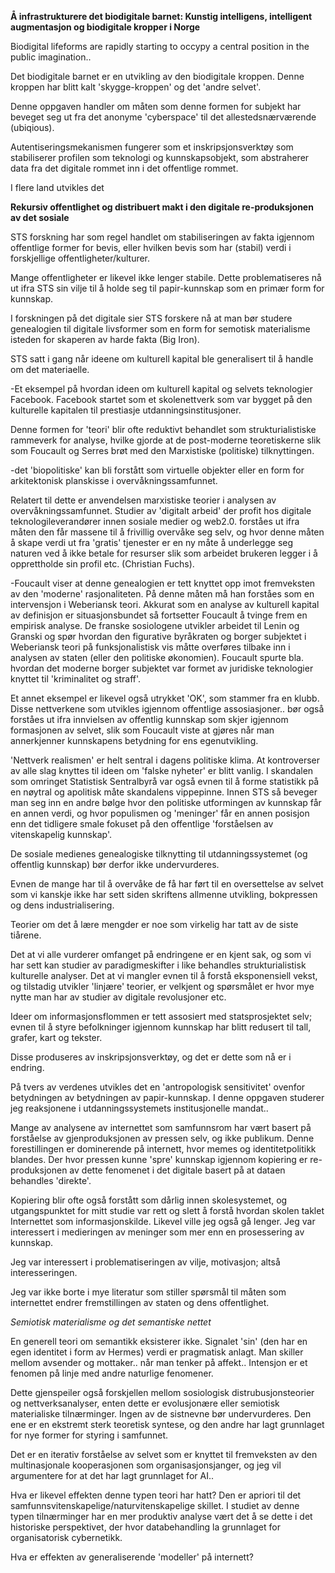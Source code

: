 
**Å infrastrukturere det biodigitale barnet: Kunstig intelligens, intelligent augmentasjon og biodigitale kropper i Norge**

Biodigital lifeforms are rapidly starting to occypy a central position in the public imagination..

Det biodigitale barnet er en utvikling av den biodigitale kroppen. Denne kroppen har blitt kalt 'skygge-kroppen' og det 'andre selvet'. 

Denne oppgaven handler om måten som denne formen for subjekt har beveget seg ut fra det anonyme 'cyberspace' til det allestedsnærværende (ubiqious). 


Autentiseringsmekanismen fungerer som et inskripsjonsverktøy som stabiliserer profilen som teknologi og kunnskapsobjekt, som abstraherer data fra det digitale rommet inn i det offentlige rommet. 

I flere land utvikles det






**Rekursiv offentlighet og distribuert makt i den digitale re-produksjonen av det sosiale**

STS forskning har som regel handlet om stabiliseringen av fakta igjennom offentlige former for bevis, eller hvilken bevis som har (stabil) verdi i forskjellige offentligheter/kulturer. 

Mange offentligheter er likevel ikke lenger stabile. Dette problematiseres nå ut ifra STS sin vilje til å holde seg til papir-kunnskap som en primær form for kunnskap.

I forskningen på det digitale sier STS forskere nå at man bør studere genealogien til digitale livsformer som en form for semotisk materialisme isteden for skaperen av harde fakta (Big Iron). 

STS satt i gang når ideene om kulturell kapital ble generalisert til å handle om det materiaelle.

-Et eksempel på hvordan ideen om kulturell kapital og selvets teknologier Facebook. Facebook startet som et skolenettverk som var bygget på den kulturelle kapitalen til prestiasje utdanningsinstitusjoner. 

Denne formen for 'teori'  blir ofte reduktivt behandlet som strukturialistiske rammeverk for analyse, hvilke gjorde at de post-moderne teoretiskerne slik som Foucault og Serres brøt med den Marxistiske (politiske) tilknyttingen. 


-det 'biopolitiske' kan bli forstått som virtuelle objekter eller en form for arkitektonisk planskisse i overvåkningssamfunnet.

Relatert til dette er anvendelsen marxistiske teorier i analysen av overvåkningssamfunnet. Studier av 'digitalt arbeid' der profit hos digitale teknologileverandører innen sosiale medier og web2.0. forståes ut ifra måten den får massene til å frivillig overvåke seg selv, og hvor denne måten å skape verdi ut fra 'gratis' tjenester er en ny måte å underlegge seg naturen ved å ikke betale for resurser slik som arbeidet brukeren legger i å opprettholde sin profil etc. (Christian Fuchs).

-Foucault viser at denne genealogien er tett knyttet opp imot fremveksten av den 'moderne' rasjonaliteten. På denne måten må han forståes som en intervensjon i Weberiansk teori. Akkurat som en analyse av kulturell kapital av definisjon er situasjonsbundet så fortsetter Foucault å tvinge frem en empirisk analyse. De franske sosiologene utvikler arbeidet til Lenin og Granski og spør hvordan den figurative byråkraten og borger subjektet i Weberiansk teori på funksjonalistisk vis måtte overføres tilbake inn i analysen av staten (eller den politiske økonomien). Foucault spurte bla. hvordan det moderne borger subjektet var formet av juridiske teknologier knyttet til 'kriminalitet og straff'.

Et annet eksempel er likevel også utrykket 'OK', som stammer fra en klubb. Disse nettverkene som utvikles igjennom offentlige assosiasjoner.. bør også forståes ut ifra innvielsen av offentlig kunnskap som skjer igjennom formasjonen av selvet, slik som Foucault viste at gjøres når man annerkjenner kunnskapens betydning for ens egenutvikling. 

'Nettverk realismen' er helt sentral i dagens politiske klima. At kontroverser av alle slag knyttes til ideen om 'falske nyheter' er blitt vanlig. I skandalen som omringet Statistisk Sentralbyrå var også evnen til å forme statistikk på en nøytral og apolitisk måte skandalens vippepinne. Innen STS så beveger man seg inn en andre bølge hvor den politiske utformingen av kunnskap får en annen verdi, og hvor populismen og 'meninger' får en annen posisjon enn det tidligere smale fokuset på den offentlige 'forståelsen av vitenskapelig kunnskap'. 

De sosiale medienes genealogiske tilknytting til utdanningssystemet (og offentlig kunnskap) bør derfor ikke undervurderes. 

Evnen de mange har til å overvåke de få har ført til en oversettelse av selvet som vi kanskje ikke har sett siden skriftens allmenne utvikling, bokpressen og dens industrialisering. 

Teorier om det å lære mengder er noe som virkelig har tatt av de siste tiårene. 

Det at vi alle vurderer omfanget på endringene er en kjent sak, og som vi har sett kan studier av paradigmeskifter i like behandles strukturialistisk kulturelle analyser. Det at vi mangler evnen til å forstå eksponensiell vekst, og tilstadig utvikler 'linjære' teorier, er velkjent og spørsmålet er hvor mye nytte man har av studier av digitale revolusjoner etc.

Ideer om informasjonsflommen er tett assosiert med statsprosjektet selv; evnen til å styre befolkninger igjennom kunnskap har blitt redusert til tall, grafer, kart og tekster. 

Disse produseres av inskripsjonsverktøy, og det er dette som nå er i endring. 

På tvers av verdenes utvikles det en 'antropologisk sensitivitet' ovenfor betydningen av betydningen av papir-kunnskap. I denne oppgaven studerer jeg reaksjonene i utdanningssystemets institusjonelle mandat..

Mange av analysene av internettet som samfunnsrom har vært basert på forståelse av gjenproduksjonen av pressen selv, og ikke publikum. Denne forestillingen er dominerende på internett, hvor memes og identitetpolitikk blandes. Der hvor pressen kunne 'spre' kunnskap igjennom kopiering er re-produksjonen av dette fenomenet i det digitale basert på at dataen behandles 'direkte'. 

Kopiering blir ofte også forstått som dårlig innen skolesystemet, og utgangspunktet for mitt studie var rett og slett å forstå hvordan skolen taklet Internettet som informasjonskilde. Likevel ville jeg også gå lenger. Jeg var interessert i medieringen av meninger som mer enn en prosessering av kunnskap. 

Jeg var interessert i problematiseringen av vilje, motivasjon; altså interesseringen. 



Jeg var ikke borte i mye literatur som stiller spørsmål til måten som internettet endrer fremstillingen av staten og dens offentlighet.





*Semiotisk materialisme og det semantiske nettet*

En generell teori om semantikk eksisterer ikke. Signalet 'sin' (den har en egen identitet i form av Hermes) verdi er pragmatisk anlagt. Man skiller mellom avsender og mottaker.. når man tenker på affekt.. Intensjon er et fenomen på linje med andre naturlige fenomener.

Dette gjenspeiler også forskjellen mellom sosiologisk distrubusjonsteorier og nettverksanalyser, enten dette er evolusjonære eller semiotisk materialiske tilnærminger. Ingen av de sistnevne bør undervurderes. Den ene er en ekstremt sterk teoretisk syntese, og den andre har lagt grunnlaget for nye former for styring i samfunnet. 

Det er en iterativ forståelse av selvet som er knyttet til fremveksten av den multinasjonale kooperasjonen som organisasjonsjanger, og jeg vil argumentere for at det har lagt grunnlaget for AI..

Hva er likevel effekten denne typen teori har hatt? Den er apriori til det samfunnsvitenskapelige/naturvitenskapelige skillet. I studiet av denne typen tilnærminger har en mer produktiv analyse vært det å se dette i det historiske perspektivet, der hvor databehandling la grunnlaget for organisatorisk cybernetikk. 

Hva er effekten av generaliserende 'modeller' på internett?





